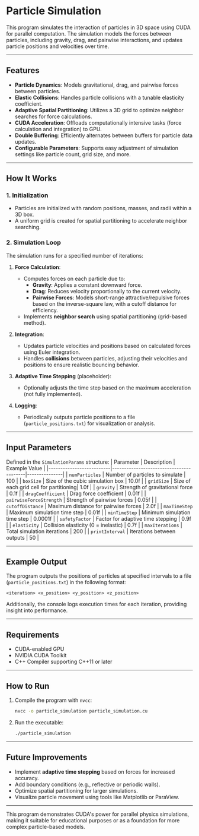#  Particle Simulation

This program simulates the interaction of particles in 3D space using CUDA for parallel computation. The simulation models the forces between particles, including gravity, drag, and pairwise interactions, and updates particle positions and velocities over time.

---

## Features

- **Particle Dynamics**: Models gravitational, drag, and pairwise forces between particles.
- **Elastic Collisions**: Handles particle collisions with a tunable elasticity coefficient.
- **Adaptive Spatial Partitioning**: Utilizes a 3D grid to optimize neighbor searches for force calculations.
- **CUDA Acceleration**: Offloads computationally intensive tasks (force calculation and integration) to GPU.
- **Double Buffering**: Efficiently alternates between buffers for particle data updates.
- **Configurable Parameters**: Supports easy adjustment of simulation settings like particle count, grid size, and more.

---

## How It Works

### 1. **Initialization**
- Particles are initialized with random positions, masses, and radii within a 3D box.
- A uniform grid is created for spatial partitioning to accelerate neighbor searching.

### 2. **Simulation Loop**
The simulation runs for a specified number of iterations:
1. **Force Calculation**:
   - Computes forces on each particle due to:
     - **Gravity**: Applies a constant downward force.
     - **Drag**: Reduces velocity proportionally to the current velocity.
     - **Pairwise Forces**: Models short-range attractive/repulsive forces based on the inverse-square law, with a cutoff distance for efficiency.
   - Implements **neighbor search** using spatial partitioning (grid-based method).
   
2. **Integration**:
   - Updates particle velocities and positions based on calculated forces using Euler integration.
   - Handles **collisions** between particles, adjusting their velocities and positions to ensure realistic bouncing behavior.

3. **Adaptive Time Stepping** (placeholder):
   - Optionally adjusts the time step based on the maximum acceleration (not fully implemented).

4. **Logging**:
   - Periodically outputs particle positions to a file (`particle_positions.txt`) for visualization or analysis.

---

## Input Parameters

Defined in the `SimulationParams` structure:
| Parameter                | Description                             | Example Value |
|--------------------------|-----------------------------------------|---------------|
| `numParticles`           | Number of particles to simulate        | 100           |
| `boxSize`                | Size of the cubic simulation box       | 10.0f         |
| `gridSize`               | Size of each grid cell for partitioning| 1.0f          |
| `gravity`                | Strength of gravitational force        | 0.1f          |
| `dragCoefficient`        | Drag force coefficient                 | 0.01f         |
| `pairwiseForceStrength`  | Strength of pairwise forces            | 0.05f         |
| `cutoffDistance`         | Maximum distance for pairwise forces   | 2.0f          |
| `maxTimeStep`            | Maximum simulation time step           | 0.01f         |
| `minTimeStep`            | Minimum simulation time step           | 0.0001f       |
| `safetyFactor`           | Factor for adaptive time stepping      | 0.9f          |
| `elasticity`             | Collision elasticity (0 = inelastic)   | 0.7f          |
| `maxIterations`          | Total simulation iterations            | 200           |
| `printInterval`          | Iterations between outputs             | 50            |

---

## Example Output

The program outputs the positions of particles at specified intervals to a file (`particle_positions.txt`) in the following format:
```
<iteration> <x_position> <y_position> <z_position>
```

Additionally, the console logs execution times for each iteration, providing insight into performance.

---

## Requirements

- CUDA-enabled GPU
- NVIDIA CUDA Toolkit
- C++ Compiler supporting C++11 or later

---

## How to Run

1. Compile the program with `nvcc`:
   ```bash
   nvcc -o particle_simulation particle_simulation.cu
   ```
2. Run the executable:
   ```bash
   ./particle_simulation
   ```

---

## Future Improvements

- Implement **adaptive time stepping** based on forces for increased accuracy.
- Add boundary conditions (e.g., reflective or periodic walls).
- Optimize spatial partitioning for larger simulations.
- Visualize particle movement using tools like Matplotlib or ParaView.

---

This program demonstrates CUDA's power for parallel physics simulations, making it suitable for educational purposes or as a foundation for more complex particle-based models.
